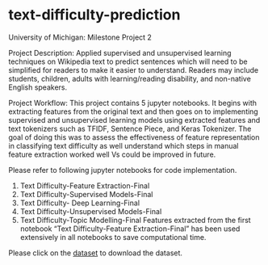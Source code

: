 # text-difficulty-prediction

University of Michigan: Milestone Project 2

Project Description:
Applied supervised and unsupervised learning techniques on Wikipedia text to predict sentences which will need to be simplified for readers to make it easier to understand. Readers may include students, children, adults with learning/reading disability, and non-native English speakers.

Project Workflow:
This project contains 5 jupyter notebooks. It begins with extracting features from the original text and then goes on to implementing supervised and unsupervised learning models using extracted features and text tokenizers such as TFIDF, Sentence Piece, and Keras Tokenizer. The goal of doing this was to assess the effectiveness of feature representation in classifying text difficulty as well understand which steps in manual feature extraction worked well Vs could be improved in future.

Please refer to following jupyter notebooks for code implementation.
1. Text Difficulty-Feature Extraction-Final
2. Text Difficulty-Supervised Models-Final
3. Text Difficulty- Deep Learning-Final
4. Text Difficulty-Unsupervised Models-Final
5. Text Difficulty-Topic Modelling-Final
Features extracted from the first notebook “Text Difficulty-Feature Extraction-Final” has been used extensively in all notebooks to save computational time. 

Please click on the [dataset](https://drive.google.com/drive/folders/1cLNySnwCvsXOII25XZwLlQji_Kr5koNH?usp=sharing) to download the dataset.
